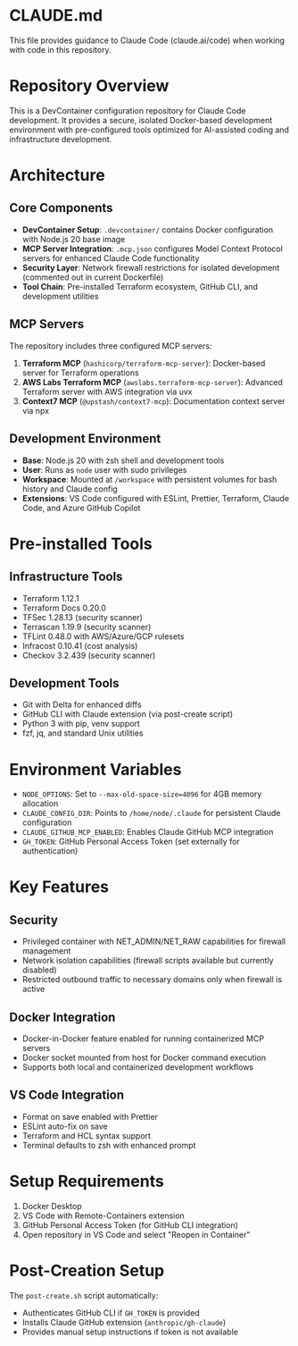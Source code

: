 # CLAUDE.md

This file provides guidance to Claude Code (claude.ai/code) when working with code in this repository.

# Repository Overview

This is a DevContainer configuration repository for Claude Code development. It provides a secure, isolated Docker-based development environment with pre-configured tools optimized for AI-assisted coding and infrastructure development.

# Architecture

## Core Components

- **DevContainer Setup**: `.devcontainer/` contains Docker configuration with Node.js 20 base image
- **MCP Server Integration**: `.mcp.json` configures Model Context Protocol servers for enhanced Claude Code functionality
- **Security Layer**: Network firewall restrictions for isolated development (commented out in current Dockerfile)
- **Tool Chain**: Pre-installed Terraform ecosystem, GitHub CLI, and development utilities

## MCP Servers

The repository includes three configured MCP servers:

1. **Terraform MCP** (`hashicorp/terraform-mcp-server`): Docker-based server for Terraform operations
2. **AWS Labs Terraform MCP** (`awslabs.terraform-mcp-server`): Advanced Terraform server with AWS integration via uvx
3. **Context7 MCP** (`@upstash/context7-mcp`): Documentation context server via npx

## Development Environment

- **Base**: Node.js 20 with zsh shell and development tools
- **User**: Runs as `node` user with sudo privileges
- **Workspace**: Mounted at `/workspace` with persistent volumes for bash history and Claude config
- **Extensions**: VS Code configured with ESLint, Prettier, Terraform, Claude Code, and Azure GitHub Copilot

# Pre-installed Tools

## Infrastructure Tools
- Terraform 1.12.1
- Terraform Docs 0.20.0  
- TFSec 1.28.13 (security scanner)
- Terrascan 1.19.9 (security scanner)
- TFLint 0.48.0 with AWS/Azure/GCP rulesets
- Infracost 0.10.41 (cost analysis)
- Checkov 3.2.439 (security scanner)

## Development Tools
- Git with Delta for enhanced diffs
- GitHub CLI with Claude extension (via post-create script)
- Python 3 with pip, venv support
- fzf, jq, and standard Unix utilities

# Environment Variables

- `NODE_OPTIONS`: Set to `--max-old-space-size=4096` for 4GB memory allocation
- `CLAUDE_CONFIG_DIR`: Points to `/home/node/.claude` for persistent Claude configuration
- `CLAUDE_GITHUB_MCP_ENABLED`: Enables Claude GitHub MCP integration
- `GH_TOKEN`: GitHub Personal Access Token (set externally for authentication)

# Key Features

## Security
- Privileged container with NET_ADMIN/NET_RAW capabilities for firewall management
- Network isolation capabilities (firewall scripts available but currently disabled)
- Restricted outbound traffic to necessary domains only when firewall is active

## Docker Integration
- Docker-in-Docker feature enabled for running containerized MCP servers
- Docker socket mounted from host for Docker command execution
- Supports both local and containerized development workflows

## VS Code Integration
- Format on save enabled with Prettier
- ESLint auto-fix on save
- Terraform and HCL syntax support
- Terminal defaults to zsh with enhanced prompt

# Setup Requirements

1. Docker Desktop
2. VS Code with Remote-Containers extension  
3. GitHub Personal Access Token (for GitHub CLI integration)
4. Open repository in VS Code and select "Reopen in Container"

# Post-Creation Setup

The `post-create.sh` script automatically:
- Authenticates GitHub CLI if `GH_TOKEN` is provided
- Installs Claude GitHub extension (`anthropic/gh-claude`)
- Provides manual setup instructions if token is not available